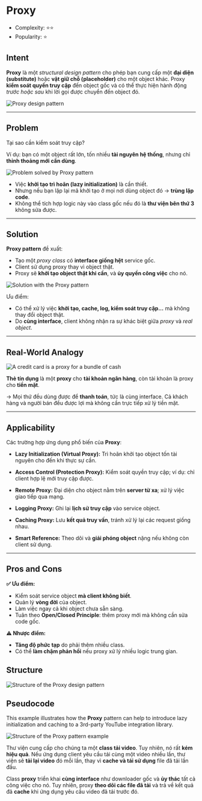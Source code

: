 # **Proxy**

- Complexity: ⭐⭐
- Popularity: ⭐

## **Intent**

**Proxy** là một *structural design pattern* cho phép bạn cung cấp một **đại diện (substitute)** hoặc **vật giữ chỗ (placeholder)** cho một object khác. Proxy **kiểm soát quyền truy cập** đến object gốc và có thể thực hiện hành động *trước hoặc sau* khi lời gọi được chuyển đến object đó.

![Proxy design pattern](https://refactoring.guru/images/patterns/content/proxy/proxy.png)

---

## **Problem**

Tại sao cần kiểm soát truy cập?

Ví dụ: bạn có một object rất lớn, tốn nhiều **tài nguyên hệ thống**, nhưng chỉ **thỉnh thoảng mới cần dùng**.

![Problem solved by Proxy pattern](https://refactoring.guru/images/patterns/diagrams/proxy/problem-en.png)

* Việc **khởi tạo trì hoãn (lazy initialization)** là cần thiết.
* Nhưng nếu bạn lặp lại mã khởi tạo ở mọi nơi dùng object đó → **trùng lặp code**.
* Không thể tích hợp logic này vào class gốc nếu đó là **thư viện bên thứ 3** không sửa được.

---

## **Solution**

**Proxy pattern** đề xuất:

* Tạo một *proxy class* có **interface giống hệt** service gốc.
* Client sử dụng proxy thay vì object thật.
* Proxy sẽ **khởi tạo object thật khi cần**, và **ủy quyền công việc** cho nó.

![Solution with the Proxy pattern](https://refactoring.guru/images/patterns/diagrams/proxy/solution-en.png)

Ưu điểm:

* Có thể xử lý việc **khởi tạo, cache, log, kiểm soát truy cập...** mà không thay đổi object thật.
* Do **cùng interface**, client không nhận ra sự khác biệt giữa *proxy* và *real object*.

---

## **Real-World Analogy**

![A credit card is a proxy for a bundle of cash](https://refactoring.guru/images/patterns/diagrams/proxy/live-example.png)

**Thẻ tín dụng** là một **proxy** cho **tài khoản ngân hàng**, còn tài khoản là proxy cho **tiền mặt**.

→ Mọi thứ đều dùng được để **thanh toán**, tức là cùng interface. Cả khách hàng và người bán đều được lợi mà không cần trực tiếp xử lý tiền mặt.

---

## **Applicability**

Các trường hợp ứng dụng phổ biến của **Proxy**:

* **Lazy Initialization (Virtual Proxy):** Trì hoãn khởi tạo object tốn tài nguyên cho đến khi thực sự cần.

* **Access Control (Protection Proxy):** Kiểm soát quyền truy cập; ví dụ: chỉ client hợp lệ mới truy cập được.

* **Remote Proxy:** Đại diện cho object nằm trên **server từ xa**; xử lý việc giao tiếp qua mạng.

* **Logging Proxy:** Ghi lại **lịch sử truy cập** vào service object.

* **Caching Proxy:** Lưu **kết quả truy vấn**, tránh xử lý lại các request giống nhau.

* **Smart Reference:** Theo dõi và **giải phóng object** nặng nếu không còn client sử dụng.

---

## **Pros and Cons**

**✅ Ưu điểm:**

* Kiểm soát service object **mà client không biết**.
* Quản lý **vòng đời** của object.
* Làm việc ngay cả khi object chưa sẵn sàng.
* Tuân theo **Open/Closed Principle**: thêm proxy mới mà không cần sửa code gốc.

**⚠️ Nhược điểm:**

* **Tăng độ phức tạp** do phải thêm nhiều class.
* Có thể **làm chậm phản hồi** nếu proxy xử lý nhiều logic trung gian.

## Structure

![Structure of the Proxy design pattern](https://refactoring.guru/images/patterns/diagrams/proxy/structure.png)

## Pseudocode

This example illustrates how the **Proxy** pattern can help to introduce lazy initialization and caching to a 3rd-party YouTube integration library.

![Structure of the Proxy pattern example](https://refactoring.guru/images/patterns/diagrams/proxy/example.png)


Thư viện cung cấp cho chúng ta một **class tải video**. Tuy nhiên, nó rất **kém hiệu quả**. Nếu ứng dụng client yêu cầu tải cùng một video nhiều lần, thư viện sẽ **tải lại video** đó mỗi lần, thay vì **cache và tái sử dụng** file đã tải lần đầu.

Class **proxy** triển khai **cùng interface** như downloader gốc và **ủy thác** tất cả công việc cho nó. Tuy nhiên, proxy **theo dõi các file đã tải** và trả về kết quả đã **cache** khi ứng dụng yêu cầu video đã tải trước đó.
